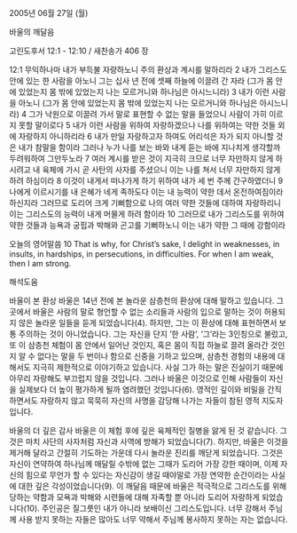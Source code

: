 2005년 06월 27일 (월)

바울의 깨달음



고린도후서 12:1 - 12:10 / 새찬송가 406 장


12:1 무익하나마 내가 부득불 자랑하노니 주의 환상과 계시를 말하리라 2 내가 그리스도 안에 있는 한 사람을 아노니 그는 십사 년 전에 셋째 하늘에 이끌려 간 자라 (그가 몸 안에 있었는지 몸 밖에 있었는지 나는 모르거니와 하나님은 아시느니라) 3 내가 이런 사람을 아노니 (그가 몸 안에 있었는지 몸 밖에 있었는지 나는 모르거니와 하나님은 아시느니라) 4 그가 낙원으로 이끌려 가서 말로 표현할 수 없는 말을 들었으니 사람이 가히 이르지 못할 말이로다 5 내가 이런 사람을 위하여 자랑하겠으나 나를 위하여는 약한 것들 외에 자랑하지 아니하리라 6 내가 만일 자랑하고자 하여도 어리석은 자가 되지 아니할 것은 내가 참말을 함이라 그러나 누가 나를 보는 바와 내게 듣는 바에 지나치게 생각할까 두려워하여 그만두노라 7 여러 계시를 받은 것이 지극히 크므로 너무 자만하지 않게 하시려고 내 육체에 가시 곧 사탄의 사자를 주셨으니 이는 나를 쳐서 너무 자만하지 않게 하려 하심이라 8 이것이 내게서 떠나가게 하기 위하여 내가 세 번 주께 간구하였더니 9 나에게 이르시기를 내 은혜가 네게 족하도다 이는 내 능력이 약한 데서 온전하여짐이라 하신지라 그러므로 도리어 크게 기뻐함으로 나의 여러 약한 것들에 대하여 자랑하리니 이는 그리스도의 능력이 내게 머물게 하려 함이라 10 그러므로 내가 그리스도를 위하여 약한 것들과 능욕과 궁핍과 박해와 곤고를 기뻐하노니 이는 내가 약한 그 때에 강함이라 

오늘의 영어말씀 
10 That is why, for Christ’s sake, I delight in weaknesses, in insults, in hardships, in persecutions, in difficulties. For when I am weak, then I am strong.

해석도움





바울이 본 환상 
바울은 14년 전에 본 놀라운 삼층천의 환상에 대해 말하고 있습니다. 그곳에서 바울은 사람의 말로 형언할 수 없는 소리들과 사람의 입으로 말하는 것이 허용되지 않은 놀라운 일들을 듣게 되었습니다(4). 하지만, 그는 이 환상에 대해 표현하면서 보통 주의하는 것이 아니었습니다. 그는 자신을 단지 ‘한 사람’, ‘그’라는 3인칭으로 불렀고, 또 이 삼층천 체험이 몸 안에서 일어난 것인지, 혹은 몸이 직접 하늘로 끌려 올라간 것인지 알 수 없다는 말을 두 번이나 함으로 신중을 기하고 있으며, 삼층천 경험의 내용에 대해서도 지극히 제한적으로 이야기하고 있습니다. 사실 그가 하는 말은 진실이기 때문에 아무리 자랑해도 부끄럽지 않을 것입니다. 그러나 바울은 이것으로 인해 사람들이 자신을 실제보다 더 높이 평가하게 될까 염려했던 것입니다(6). 영적인 깊이와 비밀을 간직하면서도 자랑하지 않고 묵묵히 자신의 사명을 감당해 나가는 자들이 참된 영적 지도자입니다. 

바울의 더 깊은 감사 
바울은 이 체험 후에 깊은 육체적인 질병을 앓게 된 것 같습니다. 그것은 마치 사단의 사자처럼 자신과 사역에 방해가 되었습니다(7). 하지만, 바울은 이것을 제거해 달라고 간절히 기도하는 가운데 다시 놀라운 진리를 깨닫게 되었습니다. 그것은 자신이 연약하여 하나님께 매달릴 수밖에 없는 그때가 도리어 가장 강한 때이며, 이제 자신의 힘으로 무언가 할 수 있다는 자신감이 생길 때야말로 가장 연약한 순간이라는 사실에 대한 깊은 각성이었습니다(9). 이 깨달음 때문에 바울은 적극적으로 그리스도를 위해 당하는 약함과 모욕과 박해와 시련들에 대해 자족할 뿐 아니라 도리어 자랑하게 되었습니다(10). 주인공은 질그릇인 내가 아니라 보배이신 그리스도입니다. 너무 강해서 주님께 사용 받지 못하는 자들은 많아도 너무 약해서 주님께 봉사하지 못하는 자는 없습니다.